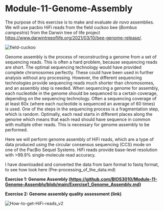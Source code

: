 # Module-11-Genome-Assembly

The purpose of this exercise is to make and evaluate *de novo* assemblies. We will use pacbio HiFi reads from the field cuckoo bee (*Bombus campestris*) from the Darwin tree of life project https://www.darwintreeoflife.org/2021/03/10/bee-genome-release/.

![field-cuckoo](https://user-images.githubusercontent.com/46928237/116210234-f67d0280-a742-11eb-88fe-5fe9cae1ed22.jpg)

Genome assembly is the process of reconstructing a genome from a set of sequencing reads. This is often a hard problem, because sequencing reads are short. The optimal sequencing technology would have provided complete chromosomes perfectly. These could have been used in further analysis without any processing. However, the different sequencing technologies provide sequencing reads much shorter than chromosomes, and an assembly step is needed. When sequencing a genome for assembly, each nucleotide in the genome should be sequenced to a certain coverage, depending on the sequencing technology. Often a sequencing coverage of at least 60x (where each nucleotide is sequenced an average of 60 times) is used. One of the steps in the sequencing process is a fragmentation step, which is random. Optimally, each read starts in different places along the genome which means that each read should have sequence in common with multiple other reads. This is necessary for genome assembly to be performed. 

Here we will perform genome assembly of HiFi reads, which are a type of data produced using the circular consensus sequencing (CCS) mode on one of the PacBio Sequel Systems. HiFi reads provide base-level resolution with >99.9% single-molecule read accuracy. 

I have downloaded and converted the data from bam format to fastq format, to see how look here (Pre-processing_of_the_data.md)

**Exercise 1: Genome Assembly (https://github.com/BIOS3010/Module-11-Genome-Assembly/blob/main/Exercise1_Genome_Assembly.md)**

**Exercise 2: Genome assembly quality assessment (link)**

![How-to-get-HiFi-reads_v2](https://user-images.githubusercontent.com/46928237/116210682-6095a780-a743-11eb-93b2-a9cdee96bc7c.png)

